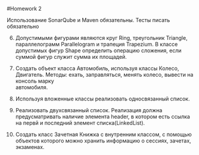 #Homework 2

Использование  SonarQube и Maven обязательны. Тесты писать обязательно

6. Допустимыми фигурами являются круг Ring, треугольник Triangle, параллелограмм Parallelogram и трапеция Trapezium. В классе допустимых фигур Shape определить операцию сложения, если суммой фигур служит сумма их площадей.

7. Создать объект класса Автомобиль, используя классы Колесо, Двигатель. 
              Методы: ехать, заправляться, менять колесо, вывести на консоль марку  
              автомобиля.

8.    Используя вложенные классы реализовать односвязанный список.

9. Реализовать двухсвязанный список. Реализация должна предусматривать наличие элемента header, в котором есть ссылка на первй и последний элемент списка(LinkedList).

10. Создать класс Зачетная Книжка с внутренним классом, с помощью объектов которого можно хранить информацию о сессиях, зачетах, 
экзаменах.
